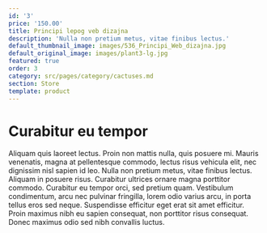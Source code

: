 ```yaml
---
id: '3'
price: '150.00'
title: Principi lepog veb dizajna
description: 'Nulla non pretium metus, vitae finibus lectus.'
default_thumbnail_image: images/536_Principi_Web_dizajna.jpg
default_original_image: images/plant3-lg.jpg
featured: true
order: 3
category: src/pages/category/cactuses.md
section: Store
template: product
---
```


# Curabitur eu tempor

Aliquam quis laoreet lectus. Proin non mattis nulla, quis posuere mi. Mauris venenatis, magna at pellentesque commodo, lectus risus vehicula elit, nec dignissim nisl sapien id leo. Nulla non pretium metus, vitae finibus lectus. Aliquam in posuere risus. Curabitur ultrices ornare magna porttitor commodo. Curabitur eu tempor orci, sed pretium quam. Vestibulum condimentum, arcu nec pulvinar fringilla, lorem odio varius arcu, in porta tellus eros sed neque. Suspendisse efficitur eget erat sit amet efficitur. Proin maximus nibh eu sapien consequat, non porttitor risus consequat. Donec maximus odio sed nibh convallis luctus.